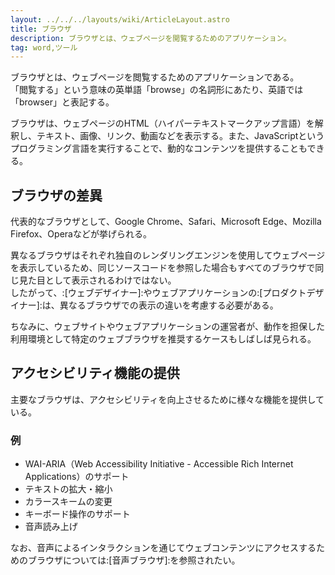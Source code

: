 ```yaml
---
layout: ../../../layouts/wiki/ArticleLayout.astro
title: ブラウザ
description: ブラウザとは、ウェブページを閲覧するためのアプリケーション。
tag: word,ツール
---
```


ブラウザとは、ウェブページを閲覧するためのアプリケーションである。  
「閲覧する」という意味の英単語「browse」の名詞形にあたり、英語では「browser」と表記する。

ブラウザは、ウェブページのHTML（ハイパーテキストマークアップ言語）を解釈し、テキスト、画像、リンク、動画などを表示する。また、JavaScriptというプログラミング言語を実行することで、動的なコンテンツを提供することもできる。

## ブラウザの差異
代表的なブラウザとして、Google Chrome、Safari、Microsoft Edge、Mozilla Firefox、Operaなどが挙げられる。

異なるブラウザはそれぞれ独自のレンダリングエンジンを使用してウェブページを表示しているため、同じソースコードを参照した場合もすべてのブラウザで同じ見た目として表示されるわけではない。  
したがって、:[ウェブデザイナー]:やウェブアプリケーションの:[プロダクトデザイナー]:は、異なるブラウザでの表示の違いを考慮する必要がある。

ちなみに、ウェブサイトやウェブアプリケーションの運営者が、動作を担保した利用環境として特定のウェブブラウザを推奨するケースもしばしば見られる。

## アクセシビリティ機能の提供
主要なブラウザは、アクセシビリティを向上させるために様々な機能を提供している。

### 例
- WAI-ARIA（Web Accessibility Initiative - Accessible Rich Internet Applications）のサポート
- テキストの拡大・縮小
- カラースキームの変更
- キーボード操作のサポート
- 音声読み上げ

なお、音声によるインタラクションを通じてウェブコンテンツにアクセスするためのブラウザについては:[音声ブラウザ]:を参照されたい。
